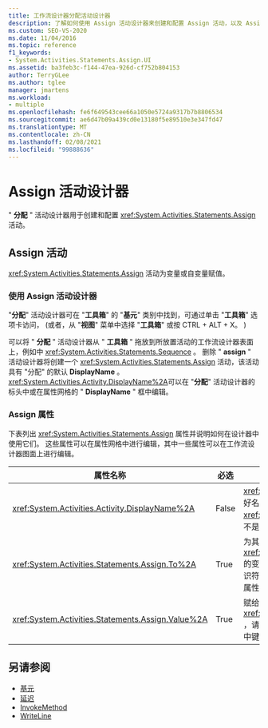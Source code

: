 ```yaml
---
title: 工作流设计器分配活动设计器
description: 了解如何使用 Assign 活动设计器来创建和配置 Assign 活动，以及 Assign 活动如何为变量或参数赋值。
ms.custom: SEO-VS-2020
ms.date: 11/04/2016
ms.topic: reference
f1_keywords:
- System.Activities.Statements.Assign.UI
ms.assetid: ba3feb3c-f144-47ea-926d-cf752b804153
author: TerryGLee
ms.author: tglee
manager: jmartens
ms.workload:
- multiple
ms.openlocfilehash: fe6f649543cee66a1050e5724a9317b7b8806534
ms.sourcegitcommit: ae6d47b09a439cd0e13180f5e89510e3e347fd47
ms.translationtype: MT
ms.contentlocale: zh-CN
ms.lasthandoff: 02/08/2021
ms.locfileid: "99888636"
---
```

# <a name="assign-activity-designer"></a>Assign 活动设计器

" **分配** " 活动设计器用于创建和配置 <xref:System.Activities.Statements.Assign> 活动。

## <a name="the-assign-activity"></a>Assign 活动

<xref:System.Activities.Statements.Assign> 活动为变量或自变量赋值。

### <a name="using-the-assign-activity-designer"></a>使用 Assign 活动设计器

"**分配**" 活动设计器可在 "**工具箱**" 的 "**基元**" 类别中找到，可通过单击 "**工具箱**" 选项卡访问， (或者，从 "**视图**" 菜单中选择 "**工具箱**" 或按 CTRL + ALT + X。 ) 

可以将 " **分配** " 活动设计器从 " **工具箱** " 拖放到所放置活动的工作流设计器表面上，例如中 <xref:System.Activities.Statements.Sequence> 。 删除 " **assign** " 活动设计器将创建一个 <xref:System.Activities.Statements.Assign> 活动，该活动具有 "分配" 的默认 **DisplayName** 。 <xref:System.Activities.Activity.DisplayName%2A>可以在 "**分配**" 活动设计器的标头中或在属性网格的 " **DisplayName** " 框中编辑。

### <a name="the-assign-properties"></a>Assign 属性

下表列出 <xref:System.Activities.Statements.Assign> 属性并说明如何在设计器中使用它们。 这些属性可以在属性网格中进行编辑，其中一些属性可以在工作流设计器图面上进行编辑。

|属性名称|必选|使用情况|
|-|--------------|-|
|<xref:System.Activities.Activity.DisplayName%2A>|False|<xref:System.Activities.Statements.Assign> 活动的友好名称。 默认值为 Assign。 虽然 <xref:System.Activities.Activity.DisplayName%2A> 值不是绝对必需的，但最好使用该属性值。|
|<xref:System.Activities.Statements.Assign.To%2A>|True|为其赋 <xref:System.Activities.Statements.Assign.Value%2A> 的变量或自变量。 该值必须是有效的 Visual Basic 标识符。 若要设置属性，请在 " **Assign** " 活动设计器或属性网格中的 " **To** " 框中键入 Visual Basic 表达式。|
|<xref:System.Activities.Statements.Assign.Value%2A>|True|赋给变量的值。 若要设置 <xref:System.Activities.Statements.Assign.Value%2A> ，请在 " **Assign** " 活动设计器或属性网格中的 "**值**" 框中键入 Visual Basic 表达式。|

## <a name="see-also"></a>另请参阅

- [基元](../workflow-designer/primitives-activity-designers.md)
- [延迟](../workflow-designer/delay-activity-designer.md)
- [InvokeMethod](../workflow-designer/invokemethod-activity-designer.md)
- [WriteLine](../workflow-designer/writeline-activity-designer.md)